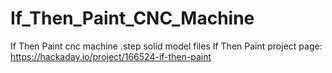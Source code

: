 # If_Then_Paint_CNC_Machine
If Then Paint cnc machine .step solid model files
If Then Paint project page: https://hackaday.io/project/166524-if-then-paint

